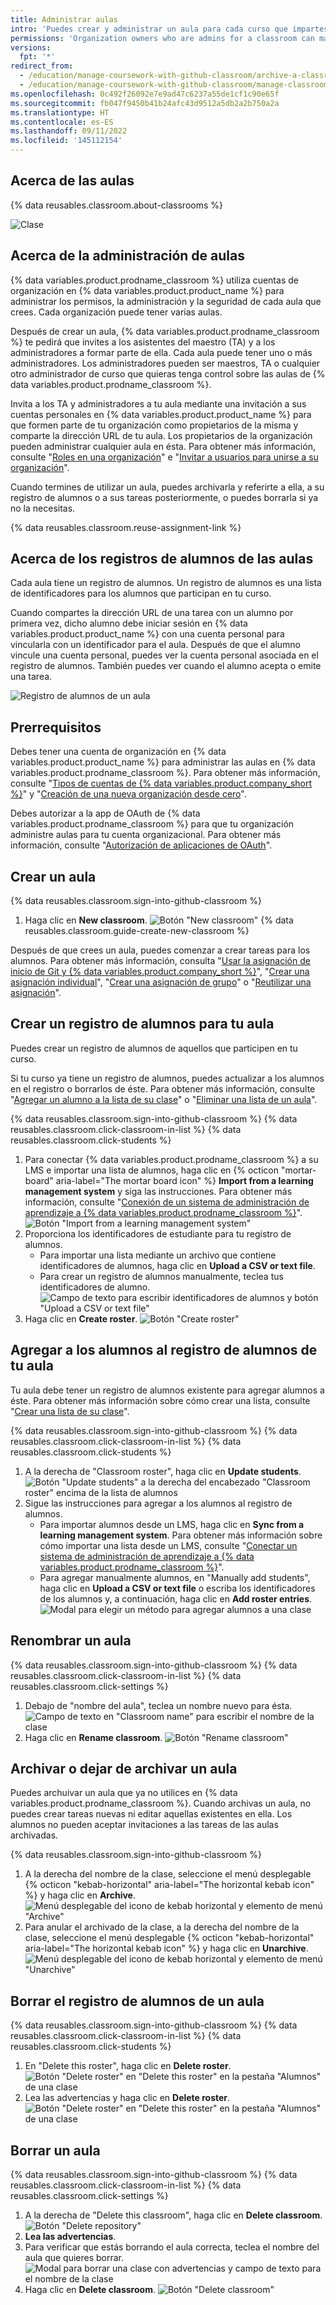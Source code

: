 ```yaml
---
title: Administrar aulas
intro: 'Puedes crear y administrar un aula para cada curso que impartes utilizando {% data variables.product.prodname_classroom %}.'
permissions: 'Organization owners who are admins for a classroom can manage the classroom for an organization. {% data reusables.classroom.classroom-admins-link %}'
versions:
  fpt: '*'
redirect_from:
  - /education/manage-coursework-with-github-classroom/archive-a-classroom
  - /education/manage-coursework-with-github-classroom/manage-classrooms
ms.openlocfilehash: 0c492f26092e7e9ad47c6237a55de1cf1c90e65f
ms.sourcegitcommit: fb047f9450b41b24afc43d9512a5db2a2b750a2a
ms.translationtype: HT
ms.contentlocale: es-ES
ms.lasthandoff: 09/11/2022
ms.locfileid: '145112154'
---
```

## Acerca de las aulas

{% data reusables.classroom.about-classrooms %}

![Clase](/assets/images/help/classroom/classroom-hero.png)

## Acerca de la administración de aulas

{% data variables.product.prodname_classroom %} utiliza cuentas de organización en {% data variables.product.product_name %} para administrar los permisos, la administración y la seguridad de cada aula que crees. Cada organización puede tener varias aulas.

Después de crear un aula, {% data variables.product.prodname_classroom %} te pedirá que invites a los asistentes del maestro (TA) y a los administradores a formar parte de ella. Cada aula puede tener uno o más administradores. Los administradores pueden ser maestros, TA o cualquier otro administrador de curso que quieras tenga control sobre las aulas de {% data variables.product.prodname_classroom %}.

Invita a los TA y administradores a tu aula mediante una invitación a sus cuentas personales en {% data variables.product.product_name %} para que formen parte de tu organización como propietarios de la misma y comparte la dirección URL de tu aula. Los propietarios de la organización pueden administrar cualquier aula en ésta. Para obtener más información, consulte "[Roles en una organización](/organizations/managing-peoples-access-to-your-organization-with-roles/roles-in-an-organization)" e "[Invitar a usuarios para unirse a su organización](/organizations/managing-membership-in-your-organization/inviting-users-to-join-your-organization)".

Cuando termines de utilizar un aula, puedes archivarla y referirte a ella, a su registro de alumnos o a sus tareas posteriormente, o puedes borrarla si ya no la necesitas. 

{% data reusables.classroom.reuse-assignment-link %}

## Acerca de los registros de alumnos de las aulas

Cada aula tiene un registro de alumnos. Un registro de alumnos es una lista de identificadores para los alumnos que participan en tu curso.

Cuando compartes la dirección URL de una tarea con un alumno por primera vez, dicho alumno debe iniciar sesión en {% data variables.product.product_name %} con una cuenta personal para vincularla con un identificador para el aula. Después de que el alumno vincule una cuenta personal, puedes ver la cuenta personal asociada en el registro de alumnos. También puedes ver cuando el alumno acepta o emite una tarea.

![Registro de alumnos de un aula](/assets/images/help/classroom/roster-hero.png)

## Prerrequisitos

Debes tener una cuenta de organización en {% data variables.product.product_name %} para administrar las aulas en {% data variables.product.prodname_classroom %}. Para obtener más información, consulte "[Tipos de cuentas de {% data variables.product.company_short %}](/github/getting-started-with-github/types-of-github-accounts#organization-accounts)" y "[Creación de una nueva organización desde cero](/organizations/collaborating-with-groups-in-organizations/creating-a-new-organization-from-scratch)".

Debes autorizar a la app de OAuth de {% data variables.product.prodname_classroom %} para que tu organización administre aulas para tu cuenta organizacional. Para obtener más información, consulte "[Autorización de aplicaciones de OAuth](/github/authenticating-to-github/authorizing-oauth-apps)".

## Crear un aula

{% data reusables.classroom.sign-into-github-classroom %}
1. Haga clic en **New classroom**.
  ![Botón "New classroom"](/assets/images/help/classroom/click-new-classroom-button.png) {% data reusables.classroom.guide-create-new-classroom %}

Después de que crees un aula, puedes comenzar a crear tareas para los alumnos. Para obtener más información, consulta "[Usar la asignación de inicio de Git y {% data variables.product.company_short %}](/education/manage-coursework-with-github-classroom/use-the-git-and-github-starter-assignment)", "[Crear una asignación individual](/education/manage-coursework-with-github-classroom/create-an-individual-assignment)", "[Crear una asignación de grupo](/education/manage-coursework-with-github-classroom/create-a-group-assignment)" o "[Reutilizar una asignación](/education/manage-coursework-with-github-classroom/teach-with-github-classroom/reuse-an-assignment)".

## Crear un registro de alumnos para tu aula

Puedes crear un registro de alumnos de aquellos que participen en tu curso.

Si tu curso ya tiene un registro de alumnos, puedes actualizar a los alumnos en el registro o borrarlos de éste. Para obtener más información, consulte "[Agregar un alumno a la lista de su clase](#adding-students-to-the-roster-for-your-classroom)" o "[Eliminar una lista de un aula](#deleting-a-roster-for-a-classroom)".

{% data reusables.classroom.sign-into-github-classroom %} {% data reusables.classroom.click-classroom-in-list %} {% data reusables.classroom.click-students %}
1. Para conectar {% data variables.product.prodname_classroom %} a su LMS e importar una lista de alumnos, haga clic en {% octicon "mortar-board" aria-label="The mortar board icon" %} **Import from a learning management system** y siga las instrucciones. Para obtener más información, consulte "[Conexión de un sistema de administración de aprendizaje a {% data variables.product.prodname_classroom %}](/education/manage-coursework-with-github-classroom/connect-a-learning-management-system-to-github-classroom)".
    ![Botón "Import from a learning management system"](/assets/images/help/classroom/click-import-from-a-learning-management-system-button.png)
1. Proporciona los identificadores de estudiante para tu registro de alumnos.
     - Para importar una lista mediante un archivo que contiene identificadores de alumnos, haga clic en **Upload a CSV or text file**.
     - Para crear un registro de alumnos manualmente, teclea tus identificadores de alumno.
       ![Campo de texto para escribir identificadores de alumnos y botón "Upload a CSV or text file"](/assets/images/help/classroom/type-or-upload-student-identifiers.png)
1. Haga clic en **Create roster**.
  ![Botón "Create roster"](/assets/images/help/classroom/click-create-roster-button.png)

## Agregar a los alumnos al registro de alumnos de tu aula

Tu aula debe tener un registro de alumnos existente para agregar alumnos a éste. Para obtener más información sobre cómo crear una lista, consulte "[Crear una lista de su clase](#creating-a-roster-for-your-classroom)".

{% data reusables.classroom.sign-into-github-classroom %} {% data reusables.classroom.click-classroom-in-list %} {% data reusables.classroom.click-students %}
1. A la derecha de "Classroom roster", haga clic en **Update students**.
  ![Botón "Update students" a la derecha del encabezado "Classroom roster" encima de la lista de alumnos](/assets/images/help/classroom/click-update-students-button.png)
1. Sigue las instrucciones para agregar a los alumnos al registro de alumnos.
    - Para importar alumnos desde un LMS, haga clic en **Sync from a learning management system**. Para obtener más información sobre cómo importar una lista desde un LMS, consulte "[Conectar un sistema de administración de aprendizaje a {% data variables.product.prodname_classroom %}](/education/manage-coursework-with-github-classroom/connect-a-learning-management-system-to-github-classroom)".
    - Para agregar manualmente alumnos, en "Manually add students", haga clic en **Upload a CSV or text file** o escriba los identificadores de los alumnos y, a continuación, haga clic en **Add roster entries**.
      ![Modal para elegir un método para agregar alumnos a una clase](/assets/images/help/classroom/classroom-add-students-to-your-roster.png)

## Renombrar un aula

{% data reusables.classroom.sign-into-github-classroom %} {% data reusables.classroom.click-classroom-in-list %} {% data reusables.classroom.click-settings %}
1. Debajo de "nombre del aula", teclea un nombre nuevo para ésta.
  ![Campo de texto en "Classroom name" para escribir el nombre de la clase](/assets/images/help/classroom/settings-type-classroom-name.png)
1. Haga clic en **Rename classroom**.
  ![Botón "Rename classroom"](/assets/images/help/classroom/settings-click-rename-classroom-button.png)

## Archivar o dejar de archivar un aula

Puedes archuivar un aula que ya no utilices en {% data variables.product.prodname_classroom %}. Cuando archivas un aula, no puedes crear tareas nuevas ni editar aquellas existentes en ella. Los alumnos no pueden aceptar invitaciones a las tareas de las aulas archivadas.

{% data reusables.classroom.sign-into-github-classroom %}
1. A la derecha del nombre de la clase, seleccione el menú desplegable {% octicon "kebab-horizontal" aria-label="The horizontal kebab icon" %} y haga clic en **Archive**.
  ![Menú desplegable del icono de kebab horizontal y elemento de menú "Archive"](/assets/images/help/classroom/use-drop-down-then-click-archive.png)
1. Para anular el archivado de la clase, a la derecha del nombre de la clase, seleccione el menú desplegable {% octicon "kebab-horizontal" aria-label="The horizontal kebab icon" %} y haga clic en **Unarchive**.
  ![Menú desplegable del icono de kebab horizontal y elemento de menú "Unarchive"](/assets/images/help/classroom/use-drop-down-then-click-unarchive.png)

## Borrar el registro de alumnos de un aula

{% data reusables.classroom.sign-into-github-classroom %} {% data reusables.classroom.click-classroom-in-list %} {% data reusables.classroom.click-students %}
1. En "Delete this roster", haga clic en **Delete roster**.
  ![Botón "Delete roster" en "Delete this roster" en la pestaña "Alumnos" de una clase](/assets/images/help/classroom/students-click-delete-roster-button.png)
1. Lea las advertencias y haga clic en **Delete roster**.
  ![Botón "Delete roster" en "Delete this roster" en la pestaña "Alumnos" de una clase](/assets/images/help/classroom/students-click-delete-roster-button-in-modal.png)

## Borrar un aula

{% data reusables.classroom.sign-into-github-classroom %} {% data reusables.classroom.click-classroom-in-list %} {% data reusables.classroom.click-settings %}
1. A la derecha de "Delete this classroom", haga clic en **Delete classroom**.
  ![Botón "Delete repository"](/assets/images/help/classroom/click-delete-classroom-button.png)
1. **Lea las advertencias**.
1. Para verificar que estás borrando el aula correcta, teclea el nombre del aula que quieres borrar.
  ![Modal para borrar una clase con advertencias y campo de texto para el nombre de la clase](/assets/images/help/classroom/delete-classroom-modal-with-warning.png)
1. Haga clic en **Delete classroom**.
  ![Botón "Delete classroom"](/assets/images/help/classroom/delete-classroom-click-delete-classroom-button.png)
